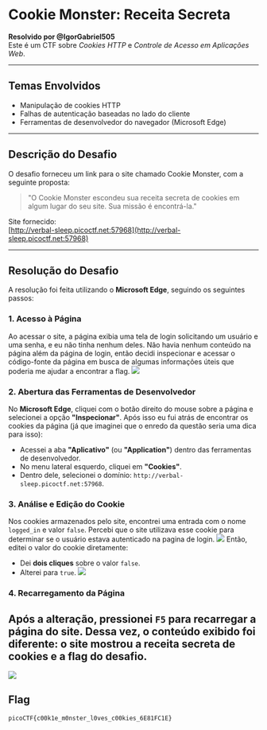 # Cookie Monster: Receita Secreta  
**Resolvido por @IgorGabriel505**  
Este é um CTF sobre *Cookies HTTP* e *Controle de Acesso em Aplicações Web*.

---

## Temas Envolvidos

- Manipulação de cookies HTTP  
- Falhas de autenticação baseadas no lado do cliente  
- Ferramentas de desenvolvedor do navegador (Microsoft Edge)

---

## Descrição do Desafio  

O desafio forneceu um link para o site chamado Cookie Monster, com a seguinte proposta:

> "O Cookie Monster escondeu sua receita secreta de cookies em algum lugar do seu site. Sua missão é encontrá-la."

Site fornecido:  
[http://verbal-sleep.picoctf.net:57968](http://verbal-sleep.picoctf.net:57968)

---

## Resolução do Desafio

A resolução foi feita utilizando o **Microsoft Edge**, seguindo os seguintes passos:

### 1. Acesso à Página

Ao acessar o site, a página exibia uma tela de login solicitando um usuário e uma senha, e eu não tinha nenhum deles. Não havia nenhum conteúdo na página além da página de login, então decidi inspecionar e acessar o código-fonte da página em busca de algumas informações úteis que poderia me ajudar a encontrar a flag.
![](Imagens_Cookies/1.png)
### 2. Abertura das Ferramentas de Desenvolvedor

No **Microsoft Edge**, cliquei com o botão direito do mouse sobre a página e selecionei a opção **"Inspecionar"**. Após isso eu fui atrás de encontrar os cookies da página (já que imaginei que o enredo da questão seria uma dica para isso):

- Acessei a aba **"Aplicativo"** (ou **"Application"**) dentro das ferramentas de desenvolvedor.
- No menu lateral esquerdo, cliquei em **"Cookies"**.
- Dentro dele, selecionei o domínio: `http://verbal-sleep.picoctf.net:57968`.

### 3. Análise e Edição do Cookie

Nos cookies armazenados pelo site, encontrei uma entrada com o nome `logged_in` e valor `false`. Percebi que o site utilizava esse cookie para determinar se o usuário estava autenticado na pagina de login.
![](Imagens_Cookies/2.png)
Então, editei o valor do cookie diretamente:

- Dei **dois cliques** sobre o valor `false`.
- Alterei para `true`.
![](Imagens_Cookies/3.png)
### 4. Recarregamento da Página

Após a alteração, pressionei `F5` para recarregar a página do site. Dessa vez, o conteúdo exibido foi diferente: o site mostrou a **receita secreta de cookies** e a **flag** do desafio.
---
![](Imagens_Cookies/4.png)
## Flag

```text
picoCTF{c00k1e_m0nster_l0ves_c00kies_6E81FC1E}
```

